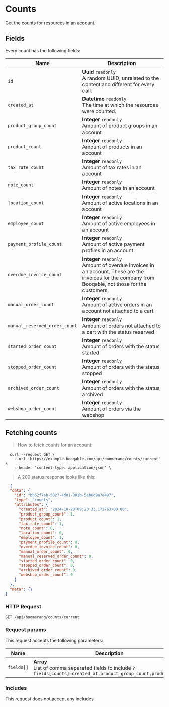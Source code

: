# Counts

Get the counts for resources in an account.

## Fields
Every count has the following fields:

Name | Description
-- | --
`id` | **Uuid** `readonly`<br>A random UUID, unrelated to the content and different for every call.
`created_at` | **Datetime** `readonly`<br>The time at which the resources were counted.
`product_group_count` | **Integer** `readonly`<br>Amount of product groups in an account
`product_count` | **Integer** `readonly`<br>Amount of products in an account
`tax_rate_count` | **Integer** `readonly`<br>Amount of tax rates in an account
`note_count` | **Integer** `readonly`<br>Amount of notes in an account
`location_count` | **Integer** `readonly`<br>Amount of active locations in an account
`employee_count` | **Integer** `readonly`<br>Amount of active employees in an account
`payment_profile_count` | **Integer** `readonly`<br>Amount of active payment profiles in an account
`overdue_invoice_count` | **Integer** `readonly`<br>Amount of overdue invoices in an account. These are the invoices for the company from Booqable, not those for the customers.
`manual_order_count` | **Integer** `readonly`<br>Amount of active orders in an account not attached to a cart
`manual_reserved_order_count` | **Integer** `readonly`<br>Amount of orders not attached to a cart with the status reserved
`started_order_count` | **Integer** `readonly`<br>Amount of orders with the status started
`stopped_order_count` | **Integer** `readonly`<br>Amount of orders with the status stopped
`archived_order_count` | **Integer** `readonly`<br>Amount of orders with the status archived
`webshop_order_count` | **Integer** `readonly`<br>Amount of orders via the webshop


## Fetching counts



> How to fetch counts for an account:

```shell
  curl --request GET \
    --url 'https://example.booqable.com/api/boomerang/counts/current' \
    --header 'content-type: application/json' \
```

> A 200 status response looks like this:

```json
  {
  "data": {
    "id": "bb52f7ab-5827-4d01-801b-5eb6d9a7e497",
    "type": "counts",
    "attributes": {
      "created_at": "2024-10-28T09:23:33.172763+00:00",
      "product_group_count": 1,
      "product_count": 1,
      "tax_rate_count": 1,
      "note_count": 0,
      "location_count": 0,
      "employee_count": 1,
      "payment_profile_count": 0,
      "overdue_invoice_count": 0,
      "manual_order_count": 0,
      "manual_reserved_order_count": 0,
      "started_order_count": 0,
      "stopped_order_count": 0,
      "archived_order_count": 0,
      "webshop_order_count": 0
    }
  },
  "meta": {}
}
```

### HTTP Request

`GET /api/boomerang/counts/current`

### Request params

This request accepts the following parameters:

Name | Description
-- | --
`fields[]` | **Array** <br>List of comma seperated fields to include `?fields[counts]=created_at,product_group_count,product_count`


### Includes

This request does not accept any includes